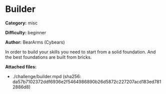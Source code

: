 # Builder

**Category:** misc

**Difficulty:** beginner

**Author:** BearArms (Cybears)

In order to build your skills you need to start from a solid foundation. And the best foundations are built from bricks.

**Attached files:**
- ./challenge/builder.mpd (sha256: da57b7102372ddf6936e2f5464986890b26d5872c227207acd183ed7812886d8)

